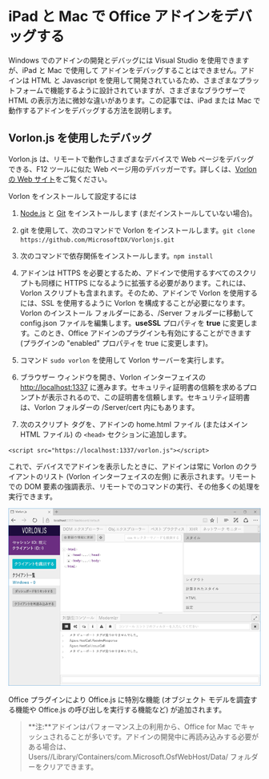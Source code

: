 
# <a name="debug-office-add-ins-on-ipad-and-mac"></a>iPad と Mac で Office アドインをデバッグする

Windows でのアドインの開発とデバッグには Visual Studio を使用できますが、iPad と Mac で使用して アドインをデバッグすることはできません。アドインは HTML と Javascript を使用して開発されているため、さまざまなプラットフォームで機能するように設計されていますが、さまざまなブラウザーで HTML の表示方法に微妙な違いがあります。この記事では、iPad または Mac で動作するアドインをデバッグする方法を説明します。 

## <a name="debugging-with-vorlon.js"></a>Vorlon.js を使用したデバッグ 

Vorlon.js は、リモートで動作しさまざまなデバイスで Web ページをデバッグできる、F12 ツールに似た Web ページ用のデバッガーです。詳しくは、[Vorlon の Web サイト](http://www.vorlonjs.com)をご覧ください。  

Vorlon をインストールして設定するには 

1.  [Node.js](https://nodejs.org) と [Git](https://git-scm.com/) をインストールします (まだインストールしていない場合)。 

2.  git を使用して、次のコマンドで Vorlon をインストールします。`git clone https://github.com/MicrosoftDX/Vorlonjs.git`

3.  次のコマンドで依存関係をインストールします。`npm install`

4.  アドインは HTTPS を必要とするため、アドインで使用するすべてのスクリプトも同様に HTTPS になるように拡張する必要があります。これには、Vorlon スクリプトも含まれます。そのため、アドインで Vorlon を使用するには、SSL を使用するように Vorlon を構成することが必要になります。Vorlon のインストール フォルダーにある、/Server フォルダーに移動して config.json ファイルを編集します。**useSSL** プロパティを **true** に変更します。このとき、Office アドインのプラグインも有効にすることができます (プラグインの "enabled" プロパティを true に変更します)。 

5.  コマンド `sudo vorlon` を使用して Vorlon サーバーを実行します。 

6.  ブラウザー ウィンドウを開き、Vorlon インターフェイスの [http://localhost:1337](http://localhost:1337) に進みます。セキュリティ証明書の信頼を求めるプロンプトが表示されるので、この証明書を信頼します。セキュリティ証明書は、Vorlon フォルダーの /Server/cert 内にもあります。 

7.  次のスクリプト タグを、アドインの home.html ファイル (またはメイン HTML ファイル) の `<head>` セクションに追加します。
```    
<script src="https://localhost:1337/vorlon.js"></script>    
```  

これで、デバイスでアドインを表示したときに、アドインは常に Vorlon のクライアントのリスト (Vorlon インターフェイスの左側) に表示されます。リモートでの DOM 要素の強調表示、リモートでのコマンドの実行、その他多くの処理を実行できます。  

![Vorlon.js インターフェイスを示すスクリーン ショット](../../images/vorlon_interface.png)

Office プラグインにより Office.js に特別な機能 (オブジェクト モデルを調査する機能や Office.js の呼び出しを実行する機能など) が追加されます。 


> **注:**アドインはパフォーマンス上の利用から、Office for Mac でキャッシュされることが多いです。アドインの開発中に再読み込みする必要がある場合は、Users/<usr>/Library/Containers/com.Microsoft.OsfWebHost/Data/ フォルダーをクリアできます。  
